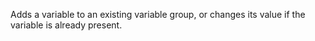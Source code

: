 Adds a variable to an existing variable group, or changes its value if the variable is already present.